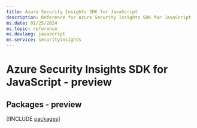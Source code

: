 ```yaml
---
title: Azure Security Insights SDK for JavaScript
description: Reference for Azure Security Insights SDK for JavaScript
ms.date: 01/25/2024
ms.topic: reference
ms.devlang: javascript
ms.service: securityinsights
---
```

# Azure Security Insights SDK for JavaScript - preview
## Packages - preview
[!INCLUDE [packages](security-insights-index.md)]